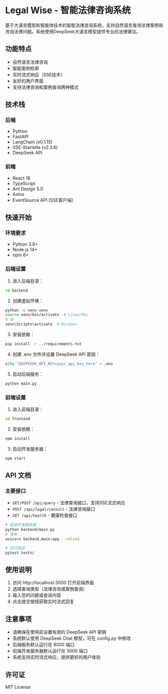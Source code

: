 # Legal Wise - 智能法律咨询系统

基于大语言模型和智能体技术的智能法律咨询系统，支持自然语言查询法律案例和咨询法律问题。系统使用DeepSeek大语言模型提供专业的法律建议。

## 功能特点

- 自然语言法律咨询
- 智能案例检索
- 实时流式响应（SSE技术）
- 友好的用户界面
- 支持法律咨询和案例查询两种模式

## 技术栈

### 后端
- Python
- FastAPI
- LangChain (v0.1.15)
- SSE-Starlette (v2.3.6)
- DeepSeek API

### 前端
- React 18
- TypeScript
- Ant Design 5.0
- Axios
- EventSource API (SSE客户端)

## 快速开始

### 环境要求

- Python 3.8+
- Node.js 14+
- npm 6+

### 后端设置

1. 进入后端目录：
```bash
cd backend
```

2. 创建虚拟环境：
```bash
python -m venv venv
source venv/bin/activate  # Linux/Mac
# 或
venv\Scripts\activate  # Windows
```

3. 安装依赖：
```bash
pip install -r ../requirements.txt
```

4. 创建 .env 文件并设置 DeepSeek API 密钥：
```bash
echo "DEEPSEEK_API_KEY=your_api_key_here" > .env
```

5. 启动后端服务：
```bash
python main.py
```

### 前端设置

1. 进入前端目录：
```bash
cd frontend
```

2. 安装依赖：
```bash
npm install
```

3. 启动开发服务器：
```bash
npm start
```

## API 文档

### 主要接口

- `GET/POST /api/query` - 法律查询接口，支持SSE流式响应
- `POST /api/legal/consult` - 法律咨询接口
- `GET /api/health` - 健康检查接口

```bash
# 启动开发服务器
python backend/main.py
# 或者
uvicorn backend.main:app --reload

# 运行测试
pytest tests/
```

## 使用说明

1. 访问 http://localhost:3000 打开前端界面
2. 选择查询类型（法律咨询或案例查询）
3. 输入您的问题或查询内容
4. 点击提交按钮获取实时流式回复

## 注意事项

- 请确保在使用前设置有效的 DeepSeek API 密钥
- 系统默认使用 DeepSeek Chat 模型，可在 config.py 中修改
- 后端服务默认运行在 8000 端口
- 前端开发服务器默认运行在 3000 端口
- 系统支持实时流式响应，提供更好的用户体验

## 许可证

MIT License